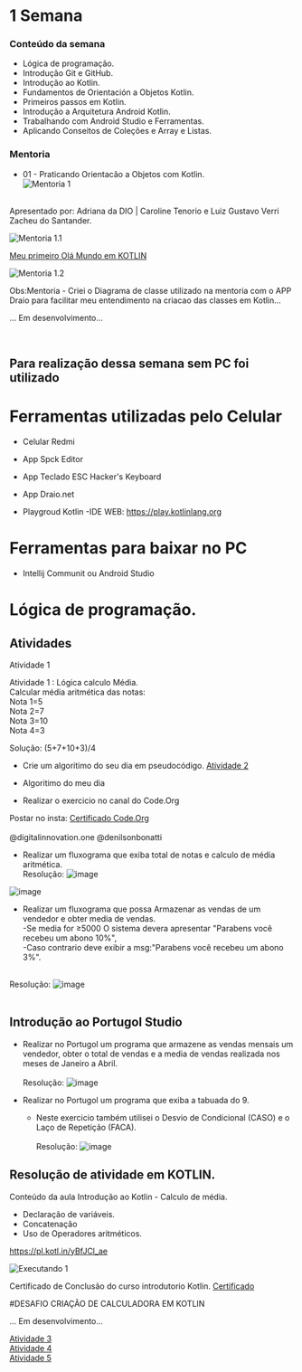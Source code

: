 # 1 Semana

### Conteúdo da semana

- Lógica de programação.
- Introdução Git e GitHub.
- Introdução ao Kotlin.
- Fundamentos de Orientación a Objetos Kotlin.
- Primeiros passos em Kotlin.
- Introdução a Arquitetura Android Kotlin.
- Trabalhando com Android Studio e Ferramentas.
- Aplicando Conseitos de Coleções e Array e Listas.

### Mentoria

- 01 - Praticando Orientacão a Objetos com Kotlin.<br>
![Mentoria 1]( https://raw.githubusercontent.com/PaulaSena/BootcampSantanderMobile/main/1%20Semana/Img/Mentoria1.jpg "Imagem da mentoria 1")

<br>
Apresentado por: Adriana da DIO | Caroline Tenorio e Luiz Gustavo Verri Zacheu do Santander.
<br>

![Mentoria 1.1](https://raw.githubusercontent.com/PaulaSena/BootcampSantanderMobile/b6ce028fa261bad2da09d9f2128fe7e54873bd39/1%20Semana/Img/Practicando%20Orientaci%C3%B3n%20la%20Objetos%201.svg) <br>

<a href="https://pl.kotl.in/EvLDLvG_D"> Meu primeiro Olá Mundo em KOTLIN</a> <br>

![Mentoria 1.2]( https://github.com/PaulaSena/BootcampSantanderMobile/blob/main/1%20Semana/Img/OlaMundoKotlin.gif?raw=true "Imagem do site Playgroud Kotlin")<br>

Obs:Mentoria - Criei o Diagrama de classe utilizado na mentoria com o APP Draio para facilitar meu entendimento na criacao das classes em Kotlin...

... Em desenvolvimento...

<br>


 ## Para realização dessa semana sem PC foi utilizado


# Ferramentas utilizadas pelo Celular

  - Celular Redmi <br>

   - App Spck Editor <br>

   - App Teclado ESC Hacker's Keyboard <br>

   - App Draio.net <br>
   
   - Playgroud Kotlin -IDE WEB: https://play.kotlinlang.org <br>
   
# Ferramentas para baixar no PC

  - Intellij Communit ou Android Studio <br>
 

# Lógica de programação.

## Atividades 
 
 Atividade 1 

Atividade 1 : Lógica calculo Média.
<br> 
Calcular média aritmética das notas:<br>
Nota 1=5<br>
Nota 2=7<br>
Nota 3=10<br>
Nota 4=3<br>

Solução: (5+7+10+3)/4

- Crie um algoritimo do seu dia em pseudocódigo.
<a href="https://github.com/PaulaSena/BootcampSantanderMobile/blob/main/1%20Semana/Img/meu%20dia.txt"> Atividade 2</a><br>
- Algoritimo do meu dia

- Realizar o exercicio no canal do Code.Org

Postar no insta: <a href="https://raw.githubusercontent.com/PaulaSena/BootcampSantanderMobile/main/1%20Semana/Img/Certif.jpg">Certificado Code.Org </a><br><br>
@digitalinnovation.one
@denilsonbonatti
  
- Realizar um fluxograma que exiba total de notas e calculo de  média aritmética.<br>
Resolução:
![image](https://raw.githubusercontent.com/PaulaSena/BootcampSantanderMobile/main/1%20Semana/Img/img-fluxograma2.PNG)<br>

![image](https://raw.githubusercontent.com/PaulaSena/BootcampSantanderMobile/main/1%20Semana/Img/img-fluxograma2.2.PNG)

- Realizar um fluxograma que possa Armazenar as vendas de um vendedor e obter media de vendas.<br>
-Se media for ≥5000 O sistema devera apresentar "Parabens você recebeu um abono 10%", <br>
-Caso contrario deve exibir a msg:"Parabens você recebeu um abono 3%".<br><br>

Resolução:
![image](https://raw.githubusercontent.com/PaulaSena/BootcampSantanderMobile/main/1%20Semana/Img/mediaVendasVendedor.PNG)<br><br>

## Introdução ao Portugol Studio <br>

- Realizar no Portugol um programa que armazene as vendas mensais um vendedor, obter o total de vendas e a media de vendas realizada nos meses de Janeiro a Abril. <br><br>
Resolução:
![image](https://raw.githubusercontent.com/PaulaSena/BootcampSantanderMobile/main/1%20Semana/Img/2021-08-10%2023-16-59.gif)

- Realizar no Portugol um programa que exiba a tabuada do 9. <br>
  * Neste exercicio também utilisei o Desvio de Condicional (CASO) e o Laço de Repetição (FACA).<br><br> 
Resolução:
![image](https://raw.githubusercontent.com/PaulaSena/BootcampSantanderMobile/main/1%20Semana/Img/2021-08-11%2003-37-05%2000_00_00-00_00_30.gif)


## Resolução de atividade em KOTLIN.

Conteúdo da aula Introdução ao Kotlin - Calculo de média.

- Declaração de variáveis.
- Concatenação 
- Uso de Operadores aritméticos.

<a href="https://pl.kotl.in/yBfJCl_ae"> https://pl.kotl.in/yBfJCl_ae </a><br>

![Executando 1]( https://raw.githubusercontent.com/PaulaSena/BootcampSantanderMobile/main/1%20Semana/Img/Executando%20conteudo%20da%20aula%20-%20%20Calculo%20de%20m%C3%A9dia..PNG "Imagem Executando conteudo da aula -  Calculo de média. 1")<br>


Certificado de Conclusão do curso introdutorio Kotlin.
<a href="https://www.linkedin.com/in/paulassena/">Certificado</a><br>

#DESAFIO CRIAÇÃO DE CALCULADORA EM KOTLIN

... Em desenvolvimento...


<a href="#"> Atividade 3</a><br>
<a href="#"> Atividade 4</a><br>
<a href="#"> Atividade 5</a><br>
